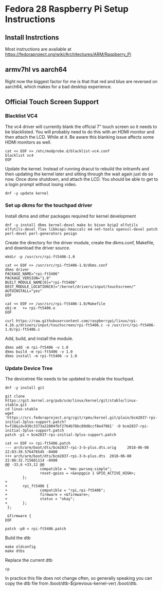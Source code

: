 # Fedora 28 Raspberry Pi Setup Instructions

## Install Instrctions
Most instructions are available at https://fedoraproject.org/wiki/Architectures/ARM/Raspberry_Pi

## armv7hl vs aarch64
Right now the biggest factor for me is that that red and blue are reversed on aarch64, which makes for a bad desktop experience.

## Official Touch Screen Support

### Blacklist VC4
The vc4 driver will currently blank the official 7" touch screen so it needs to be blacklisted. You will probably need to do this with an HDMI monitor and then attach the LCD. While at it. Be aware this blanking issue affects some HDMI monitors as well.

```
cat << EOF >> /etc/modprobe.d/blacklist-vc4.conf
blacklist vc4
EOF
```

Update the kernel. Instead of running dracut to rebuild the initramfs and then updating the kernel later and sitting through the wait again just do so now. Once done shutdown, and attach the LCD. You should be able to get to a login prompt without losing video.

```
dnf -y update kernel
```

### Set up dkms for the touchpad driver

Install dkms and other packages required for kernel development
```
dnf -y install dkms kernel-devel make bc bison bzip2 elfutils elfutils-devel flex libkcapi-hmaccalc m4 net-tools openssl-devel patch perl-devel perl-generators pesign
```

Create the directory for the driver module, create the dkms.conf, Makefile, and download the driver source.
```
mkdir -p /usr/src/rpi-ft5406-1.0
```

```
cat << EOF >> /usr/src/rpi-ft5406-1.0/dkms.conf
dkms driver
PACKAGE_NAME="rpi-ft5406"
PACKAGE_VERSION="1.0"
BUILT_MODULE_NAME[0]="rpi-ft5406"
DEST_MODULE_LOCATION[0]="/kernel/drivers/input/touchscreen/"
AUTOINSTALL="yes"
EOF
```

```
cat << EOF >> /usr/src/rpi-ft5406-1.0/Makefile
obj-m	+= rpi-ft5406.o
EOF
```

```
curl https://raw.githubusercontent.com/raspberrypi/linux/rpi-4.16.y/drivers/input/touchscreen/rpi-ft5406.c -o /usr/src/rpi-ft5406-1.0/rpi-ft5406.c
```

Add, build, and install the module.
```
dkms add -m rpi-ft5406 -v 1.0
dkms build -m rpi-ft5406 -v 1.0
dkms install -m rpi-ft5406 -v 1.0
```

### Update Device Tree
The devicetree file needs to be updated to enable the touchpad.

```
dnf -y install git
```

```
git clone https://git.kernel.org/pub/scm/linux/kernel/git/stable/linux-stable.git
cd linux-stable
wget 'https://src.fedoraproject.org/cgit/rpms/kernel.git/plain/bcm2837-rpi-initial-3plus-support.patch?h=f28&id=930c3373a22804fbf2764b78bc89d8ccf8e47961' -O bcm2837-rpi-initial-3plus-support.patch
patch -p1 < bcm2837-rpi-initial-3plus-support.patch
```

```
cat << EOF >> rpi-ft5406.patch
--- arch/arm/boot/dts/bcm2837-rpi-3-b-plus.dts.orig     2018-06-08 22:03:39.576476545 -0400
+++ arch/arm/boot/dts/bcm2837-rpi-3-b-plus.dts  2018-06-08 22:06:32.715681114 -0400
@@ -33,6 +33,12 @@
                compatible = "mmc-pwrseq-simple";
                reset-gpios = <&expgpio 1 GPIO_ACTIVE_HIGH>;
        };
+
+       rpi_ft5406 {
+               compatible = "rpi,rpi-ft5406";
+               firmware = <&firmware>;
+               status = "okay";
+       };
 };

 &firmware {
EOF

patch -p0 < rpi-ft5406.patch
```

Build the dtb
```
make oldconfig
make dtbs
```

Replace the current dtb 
```
cp
```

In practice this file does not change often, so generally speaking you can copy the dtb file from /boot/dtb-$(previous-kernel-ver) /boot/dtb.

